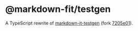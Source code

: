 # @markdown-fit/testgen

A TypeScript rewrite of [markdown-it-testgen](https://github.com/markdown-it/markdown-it-testgen) (fork [7205e01](https://github.com/markdown-it/markdown-it-testgen/tree/7205e01e23ec4b62461def5866784052b9894a3a)).
